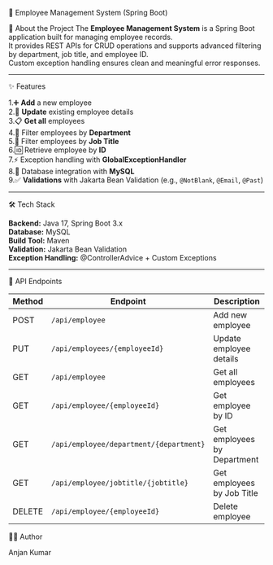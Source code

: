 🚀 Employee Management System (Spring Boot)

📌 About the Project
The **Employee Management System** is a Spring Boot application built for managing employee records.  
It provides REST APIs for CRUD operations and supports advanced filtering by department, job title, and employee ID.  
Custom exception handling ensures clean and meaningful error responses.

---

✨ Features

1.➕ **Add** a new employee  
2.🔄 **Update** existing employee details  
3.📋 **Get all** employees  
4.🏢 Filter employees by **Department**  
5.💼 Filter employees by **Job Title**  
6.🆔 Retrieve employee by **ID**  
7.⚡ Exception handling with **GlobalExceptionHandler**  
8.💾 Database integration with **MySQL**  
9.✅ **Validations** with Jakarta Bean Validation (e.g., `@NotBlank`, `@Email`, `@Past`)

---

🛠 Tech Stack

**Backend:** Java 17, Spring Boot 3.x  
**Database:** MySQL  
**Build Tool:** Maven  
**Validation:** Jakarta Bean Validation  
**Exception Handling:** @ControllerAdvice + Custom Exceptions  

---

📸 API Endpoints

| Method | Endpoint                                  | Description                 |
| ------ | ----------------------------------------- | --------------------------- |
| POST   | `/api/employee`                           | Add new employee            |
| PUT    | `/api/employees/{employeeId}`             | Update employee details     |
| GET    | `/api/employee`                           | Get all employees           |
| GET    | `/api/employee/{employeeId}`              | Get employee by ID          |
| GET    | `/api/employee/department/{department}`   | Get employees by Department |
| GET    | `/api/employee/jobtitle/{jobtitle}`       | Get employees by Job Title  |
| DELETE | `/api/employee/{employeeId}`              | Delete employee             |


👨‍💻 Author

Anjan Kumar


